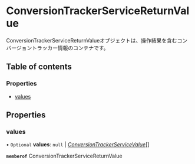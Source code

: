 # ConversionTrackerServiceReturnValue


<div lang=\"ja\">ConversionTrackerServiceReturnValueオブジェクトは、操作結果を含むコンバージョントラッカー情報のコンテナです。</div> 

## Table of contents

### Properties

- [values](conversiontrackerservicereturnvalue.md#values)

## Properties

### values

• `Optional` **values**: ``null`` \| [*ConversionTrackerServiceValue*](conversiontrackerservicevalue.md)[]

**`memberof`** ConversionTrackerServiceReturnValue

